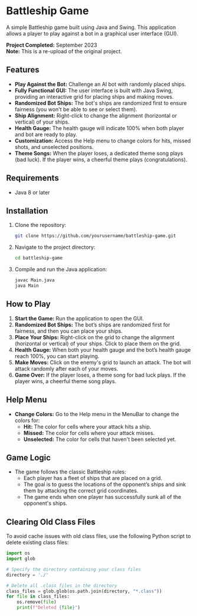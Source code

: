 # Battleship Game

A simple Battleship game built using Java and Swing. This application allows a player to play against a bot in a graphical user interface (GUI).

**Project Completed:** September 2023  
**Note:** This is a re-upload of the original project.

## Features
- **Play Against the Bot:** Challenge an AI bot with randomly placed ships.
- **Fully Functional GUI:** The user interface is built with Java Swing, providing an interactive grid for placing ships and making moves.
- **Randomized Bot Ships:** The bot's ships are randomized first to ensure fairness (you won't be able to see or select them).
- **Ship Alignment:** Right-click to change the alignment (horizontal or vertical) of your ships.
- **Health Gauge:** The health gauge will indicate 100% when both player and bot are ready to play.
- **Customization:** Access the Help menu to change colors for hits, missed shots, and unselected positions.
- **Theme Songs:** When the player loses, a dedicated theme song plays (bad luck). If the player wins, a cheerful theme plays (congratulations).
  
## Requirements
- Java 8 or later

## Installation
1. Clone the repository:
    ```bash
    git clone https://github.com/yourusername/battleship-game.git
    ```

2. Navigate to the project directory:
    ```bash
    cd battleship-game
    ```

3. Compile and run the Java application:
    ```bash
    javac Main.java
    java Main
    ```

## How to Play
1. **Start the Game:** Run the application to open the GUI.
2. **Randomized Bot Ships:** The bot’s ships are randomized first for fairness, and then you can place your ships.
3. **Place Your Ships:** Right-click on the grid to change the alignment (horizontal or vertical) of your ships. Click to place them on the grid.
4. **Health Gauge:** When both your health gauge and the bot’s health gauge reach 100%, you can start playing.
5. **Make Moves:** Click on the enemy's grid to launch an attack. The bot will attack randomly after each of your moves.
6. **Game Over:** If the player loses, a theme song for bad luck plays. If the player wins, a cheerful theme song plays.

## Help Menu
- **Change Colors:** Go to the Help menu in the MenuBar to change the colors for:
    - **Hit:** The color for cells where your attack hits a ship.
    - **Missed:** The color for cells where your attack misses.
    - **Unselected:** The color for cells that haven't been selected yet.

## Game Logic
- The game follows the classic Battleship rules:
    - Each player has a fleet of ships that are placed on a grid.
    - The goal is to guess the locations of the opponent’s ships and sink them by attacking the correct grid coordinates.
    - The game ends when one player has successfully sunk all of the opponent's ships.

## Clearing Old Class Files
To avoid cache issues with old class files, use the following Python script to delete existing class files:

```python
import os
import glob

# Specify the directory containing your class files
directory = './'

# Delete all .class files in the directory
class_files = glob.glob(os.path.join(directory, "*.class"))
for file in class_files:
    os.remove(file)
    print(f"Deleted {file}")
